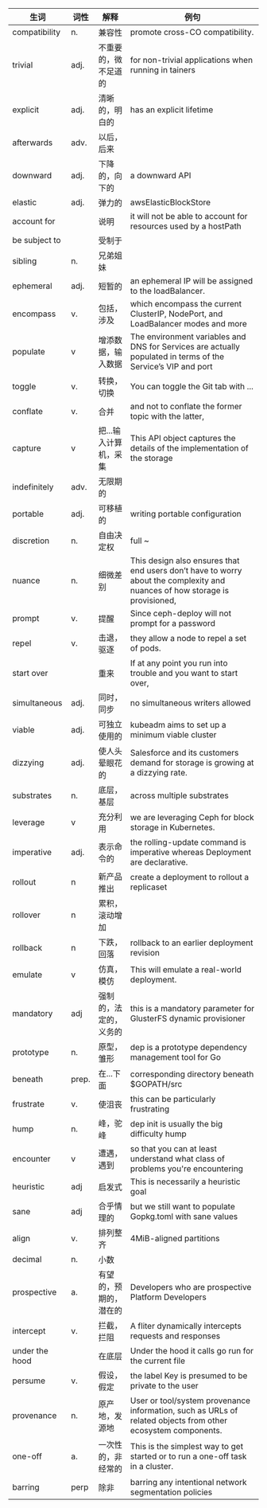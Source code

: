
|生词  |词性   | 解释    | 例句     |
|---|---|-----|-----|
|compatibility| n.  | 兼容性  | promote cross-CO compatibility.  |
|trivial    | adj.  | 不重要的，微不足道的  | for non-trivial applications when running in tainers  |
|explicit    | adj.  | 清晰的，明白的  | has an explicit lifetime  |
|afterwards   | adv.  | 以后，后来  |   |
|downward   | adj.  | 下降的，向下的  | a downward API |
|elastic   |adj.   | 弹力的  |  awsElasticBlockStore |
|account for    |   |  说明 | it will not be able to account for resources used by a hostPath  |
| be subject to    |   | 受制于  |   |
|sibling   | n.  |  兄弟姐妹 |   |
| ephemeral   | adj.  | 短暂的  |  an ephemeral IP will be assigned to the loadBalancer.  |
| encompass   | v.  | 包括，涉及  | which encompass the current ClusterIP, NodePort, and LoadBalancer modes and more  |
|populate   | v  | 增添数据，输入数据  | The environment variables and DNS for Services are actually populated in terms of the Service’s VIP and port  |
|toggle   | v.  | 转换，切换  | You can toggle the Git tab with ...  |
|conflate   |v.   |合并   | and not to conflate the former topic with the latter,   |
|capture   | v  | 把...输入计算机，采集  |  This API object captures the details of the implementation of the storage |
|indefinitely    | adv.  | 无限期的  |   |
|portable   | adj.   | 可移植的  | writing portable configuration  |
|discretion    | n.  |  自由决定权 | full ~  |
|nuance   | n. | 细微差别  |  This design also ensures that end users don’t have to worry about the complexity and nuances of how storage is provisioned, |
|prompt    |  v. | 提醒  |  Since ceph-deploy will not prompt for a password |
|repel   | v.  | 击退，驱逐 | they allow a node to repel a set of pods.  |
|start over   |   | 重来  |If at any point you run into trouble and you want to start over,   |
|simultaneous    | adj. | 同时，同步  | no simultaneous writers allowed  |
|viable|adj.|可独立使用的|kubeadm aims to set up a minimum viable cluster |
|dizzying|adj.|使人头晕眼花的|Salesforce and its customers demand for storage is growing at a dizzying rate.|
|substrates|n.|底层，基层|across multiple substrates|
|leverage|v|充分利用|we are leveraging Ceph for block storage in Kubernetes.|
|imperative|adj.|表示命令的|the rolling-update command is imperative whereas Deployment are declarative.|
|rollout|n|新产品推出|create a deployment to rollout a replicaset|
|rollover|n|累积，滚动增加||
|rollback|n|下跌，回落|rollback to an earlier deployment revision|
|emulate|v|仿真，模仿|This will emulate a real-world deployment.|
|mandatory|adj|强制的，法定的，义务的| this is a mandatory parameter for GlusterFS dynamic provisioner|
|prototype|n.|原型，雏形|dep is a prototype dependency management tool for Go|
|beneath|prep.|在...下面|corresponding directory beneath $GOPATH/src|
|frustrate|v.|使沮丧|this can be particularly frustrating|
|hump|n.|峰，驼峰|dep init is usually the big difficulty hump|
|encounter|v|遭遇，遇到|so that you can at least understand what class of problems you're encountering|
|heuristic|adj|启发式|This is necessarily a heuristic goal|
|sane|adj|合乎情理的|but we still want to populate Gopkg.toml with sane values|
|align|v.|排列整齐|4MiB-aligned partitions|
|decimal|n.|小数||
|prospective |a.|有望的，预期的，潜在的| Developers who are prospective Platform Developers 
|intercept|v.|拦截，拦阻|A fliter dynamically intercepts requests and responses|
|under the hood||在底层|Under the hood it calls go run for the current file|
|persume|v.|假设，假定|the label Key is presumed to be private to the user|
|provenance|n.|原产地，发源地|User or tool/system provenance information, such as URLs of related objects from other ecosystem components.|
|one-off|a.|一次性的，非经常的|This is the simplest way to get started or to run a one-off task in a cluster.|
|barring|perp|除非|barring any intentional network segmentation policies|